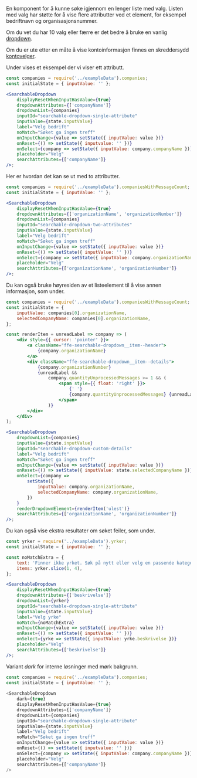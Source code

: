 En komponent for å kunne søke igjennom en lenger liste med valg. Listen med valg har støtte for å vise flere attributter ved et element, for eksempel bedriftnavn og organisasjonsnummer.

Om du vet du har 10 valg eller færre er det bedre å bruke en vanlig [dropdown](#dropdown).

Om du er ute etter en måte å vise kontoinformasjon finnes en skreddersydd [kontovelger](#kontovelger).

Under vises et eksempel der vi viser ett attributt.

```jsx
const companies = require('../exampleData').companies;
const initialState = { inputValue: '' };

<SearchableDropdown
    displayResetWhenInputHasValue={true}
    dropdownAttributes={['companyName']}
    dropdownList={companies}
    inputId="searchable-dropdown-single-attribute"
    inputValue={state.inputValue}
    label="Velg bedrift"
    noMatch="Søket ga ingen treff"
    onInputChange={value => setState({ inputValue: value })}
    onReset={() => setState({ inputvalue: '' })}
    onSelect={company => setState({ inputValue: company.companyName })}
    placeholder="Velg"
    searchAttributes={['companyName']}
/>;
```

Her er hvordan det kan se ut med to attributter.

```jsx
const companies = require('../exampleData').companiesWithMessageCount;
const initialState = { inputValue: '' };

<SearchableDropdown
    displayResetWhenInputHasValue={true}
    dropdownAttributes={['organizationName', 'organizationNumber']}
    dropdownList={companies}
    inputId="searchable-dropdown-two-attributes"
    inputValue={state.inputValue}
    label="Velg bedrift"
    noMatch="Søket ga ingen treff"
    onInputChange={value => setState({ inputValue: value })}
    onReset={() => setState({ inputValue: '' })}
    onSelect={company => setState({ inputValue: company.organizationName })}
    placeholder="Velg"
    searchAttributes={['organizationName', 'organizationNumber']}
/>;
```

Du kan også bruke høyresiden av et listeelement til å vise annen informasjon, som under.

```jsx
const companies = require('../exampleData').companiesWithMessageCount;
const initialState = {
    inputValue: companies[0].organizationName,
    selectedCompanyName: companies[0].organizationName,
};

const renderItem = unreadLabel => company => (
    <div style={{ cursor: 'pointer' }}>
        <a className="ffe-searchable-dropdown__item--header">
            {company.organizationName}
        </a>
        <div className="ffe-searchable-dropdown__item--details">
            {company.organizationNumber}
            {unreadLabel &&
                company.quantityUnprocessedMessages >= 1 && (
                    <span style={{ float: 'right' }}>
                        {' '}
                        {company.quantityUnprocessedMessages} {unreadLabel}
                    </span>
                )}
        </div>
    </div>
);

<SearchableDropdown
    dropdownList={companies}
    inputValue={state.inputValue}
    inputId="searchable-dropdown-custom-details"
    label="Velg bedrift"
    noMatch="Søket ga ingen treff"
    onInputChange={value => setState({ inputValue: value })}
    onReset={() => setState({ inputValue: state.selectedCompanyName })}
    onSelect={company =>
        setState({
            inputValue: company.organizationName,
            selectedCompanyName: company.organizationName,
        })
    }
    renderDropdownElement={renderItem('ulest')}
    searchAttributes={['organizationName', 'organizationNumber']}
/>;
```

Du kan også vise ekstra resultater om søket feiler, som under.

```jsx
const yrker = require('../exampleData').yrker;
const initialState = { inputValue: '' };

const noMatchExtra = {
    text: 'Finner ikke yrket. Søk på nytt eller velg en passende kategori:',
    items: yrker.slice(1, 4),
};

<SearchableDropdown
    displayResetWhenInputHasValue={true}
    dropdownAttributes={['beskrivelse']}
    dropdownList={yrker}
    inputId="searchable-dropdown-single-attribute"
    inputValue={state.inputValue}
    label="Velg yrke"
    noMatch={noMatchExtra}
    onInputChange={value => setState({ inputValue: value })}
    onReset={() => setState({ inputValue: '' })}
    onSelect={yrke => setState({ inputValue: yrke.beskrivelse })}
    placeholder="Velg"
    searchAttributes={['beskrivelse']}
/>;
```

Variant _dark_ for interne løsninger med mørk bakgrunn.

```js { "props": { "className": "sb1ds-example-dark" } }
const companies = require('../exampleData').companies;
const initialState = { inputValue: '' };
      
<SearchableDropdown
    dark={true}
    displayResetWhenInputHasValue={true}
    dropdownAttributes={['companyName']}
    dropdownList={companies}
    inputId="searchable-dropdown-single-attribute"
    inputValue={state.inputValue}
    label="Velg bedrift"
    noMatch="Søket ga ingen treff"
    onInputChange={value => setState({ inputValue: value })}
    onReset={() => setState({ inputvalue: '' })}
    onSelect={company => setState({ inputValue: company.companyName })}
    placeholder="Velg"
    searchAttributes={['companyName']}
/>

```
